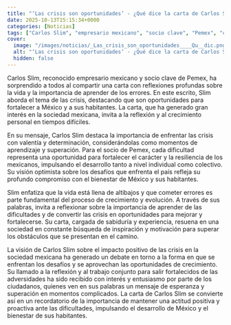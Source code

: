 ```yaml
---
title: "‘Las crisis son oportunidades’ - ¿Qué dice la carta de Carlos Slim que todos los mexicanos deberían leer?"
date: 2025-10-13T15:15:34+0000
categories: [Noticias]
tags: ["Carlos Slim", "empresario mexicano", "socio clave", "Pemex", "crisis", "México", "reflexiones", "aprendizaje", "superación", "valentía", "determinación", "resiliencia", "desarrollo", "crecimiento personal."]
cover:
  image: "/images/noticias/_Las_crisis_son_oportunidades____Qu__dic.png"
  alt: "‘Las crisis son oportunidades’ - ¿Qué dice la carta de Carlos Slim que todos los mexicanos deberían leer?"
  hidden: false
---
```


Carlos Slim, reconocido empresario mexicano y socio clave de Pemex, ha sorprendido a todos al compartir una carta con reflexiones profundas sobre la vida y la importancia de aprender de los errores. En este escrito, Slim aborda el tema de las crisis, destacando que son oportunidades para fortalecer a México y a sus habitantes. La carta, que ha generado gran interés en la sociedad mexicana, invita a la reflexión y al crecimiento personal en tiempos difíciles.

En su mensaje, Carlos Slim destaca la importancia de enfrentar las crisis con valentía y determinación, considerándolas como momentos de aprendizaje y superación. Para el socio de Pemex, cada dificultad representa una oportunidad para fortalecer el carácter y la resiliencia de los mexicanos, impulsando el desarrollo tanto a nivel individual como colectivo. Su visión optimista sobre los desafíos que enfrenta el país refleja su profundo compromiso con el bienestar de México y sus habitantes.

Slim enfatiza que la vida está llena de altibajos y que cometer errores es parte fundamental del proceso de crecimiento y evolución. A través de sus palabras, invita a reflexionar sobre la importancia de aprender de las dificultades y de convertir las crisis en oportunidades para mejorar y fortalecerse. Su carta, cargada de sabiduría y experiencia, resuena en una sociedad en constante búsqueda de inspiración y motivación para superar los obstáculos que se presentan en el camino.

La visión de Carlos Slim sobre el impacto positivo de las crisis en la sociedad mexicana ha generado un debate en torno a la forma en que se enfrentan los desafíos y se aprovechan las oportunidades de crecimiento. Su llamado a la reflexión y al trabajo conjunto para salir fortalecidos de las adversidades ha sido recibido con interés y entusiasmo por parte de los ciudadanos, quienes ven en sus palabras un mensaje de esperanza y superación en momentos complicados. La carta de Carlos Slim se convierte así en un recordatorio de la importancia de mantener una actitud positiva y proactiva ante las dificultades, impulsando el desarrollo de México y el bienestar de sus habitantes.
